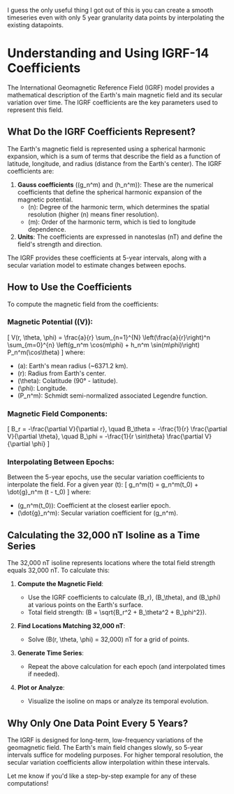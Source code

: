 I guess the only useful thing I got out of this is you can create a smooth timeseries even with only 5 year granularity data points by interpolating the existing datapoints.

# Understanding and Using IGRF-14 Coefficients

The International Geomagnetic Reference Field (IGRF) model provides a mathematical description of the Earth's main magnetic field and its secular variation over time. The IGRF coefficients are the key parameters used to represent this field.

## What Do the IGRF Coefficients Represent?
The Earth's magnetic field is represented using a spherical harmonic expansion, which is a sum of terms that describe the field as a function of latitude, longitude, and radius (distance from the Earth's center). The IGRF coefficients are:

1. **Gauss coefficients** (\(g_n^m\) and \(h_n^m\)): These are the numerical coefficients that define the spherical harmonic expansion of the magnetic potential.
   - \(n\): Degree of the harmonic term, which determines the spatial resolution (higher \(n\) means finer resolution).
   - \(m\): Order of the harmonic term, which is tied to longitude dependence.
2. **Units**: The coefficients are expressed in nanoteslas (nT) and define the field's strength and direction.

The IGRF provides these coefficients at 5-year intervals, along with a secular variation model to estimate changes between epochs.

## How to Use the Coefficients
To compute the magnetic field from the coefficients:

### Magnetic Potential (\(V\)): 
\[
V(r, \theta, \phi) = \frac{a}{r} \sum_{n=1}^{N} \left(\frac{a}{r}\right)^n \sum_{m=0}^{n} \left(g_n^m \cos(m\phi) + h_n^m \sin(m\phi)\right) P_n^m(\cos\theta)
\]
where:
- \(a\): Earth's mean radius (~6371.2 km).
- \(r\): Radius from Earth's center.
- \(\theta\): Colatitude (90° - latitude).
- \(\phi\): Longitude.
- \(P_n^m\): Schmidt semi-normalized associated Legendre function.

### Magnetic Field Components:
\[
B_r = -\frac{\partial V}{\partial r}, \quad
B_\theta = -\frac{1}{r} \frac{\partial V}{\partial \theta}, \quad
B_\phi = -\frac{1}{r \sin\theta} \frac{\partial V}{\partial \phi}
\]

### Interpolating Between Epochs:
Between the 5-year epochs, use the secular variation coefficients to interpolate the field. For a given year \(t\):
\[
g_n^m(t) = g_n^m(t_0) + \dot{g}_n^m (t - t_0)
\]
where:
- \(g_n^m(t_0)\): Coefficient at the closest earlier epoch.
- \(\dot{g}_n^m\): Secular variation coefficient for \(g_n^m\).

## Calculating the 32,000 nT Isoline as a Time Series
The 32,000 nT isoline represents locations where the total field strength equals 32,000 nT. To calculate this:

1. **Compute the Magnetic Field**:
   - Use the IGRF coefficients to calculate \(B_r\), \(B_\theta\), and \(B_\phi\) at various points on the Earth's surface.
   - Total field strength: \(B = \sqrt{B_r^2 + B_\theta^2 + B_\phi^2}\).

2. **Find Locations Matching 32,000 nT**:
   - Solve \(B(r, \theta, \phi) = 32,000\) nT for a grid of points.

3. **Generate Time Series**:
   - Repeat the above calculation for each epoch (and interpolated times if needed).

4. **Plot or Analyze**:
   - Visualize the isoline on maps or analyze its temporal evolution.

## Why Only One Data Point Every 5 Years?
The IGRF is designed for long-term, low-frequency variations of the geomagnetic field. The Earth's main field changes slowly, so 5-year intervals suffice for modeling purposes. For higher temporal resolution, the secular variation coefficients allow interpolation within these intervals.

Let me know if you'd like a step-by-step example for any of these computations!
